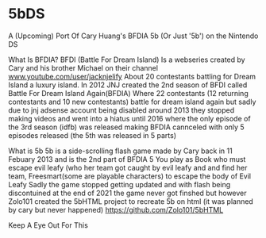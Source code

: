 # 5bDS
A (Upcoming) Port Of Cary Huang's BFDIA 5b (Or Just '5b') on the Nintendo DS 

What Is BFDIA?
BFDI (Battle For Dream Island) Is a webseries created by Cary and his brother Michael on their channel www.youtube.com/user/jacknjelify About 20 contestants battling for Dream Island a luxury island.
In 2012 JNJ created the 2nd season of BFDI called Battle For Dream Island Again(BFDIA) Where 22 contestants (12 returning contestants and 10 new contestants) battle for dream island again but sadly due to jnj adsense account being disabled around 2013 they stopped making videos and went into a hiatus until 2016 where the only episode of the 3rd season (idfb) was released making BFDIA cannceled with only 5 episodes released (the 5th was released in  5 parts)

What is 5b
5b is a side-scrolling flash game made by Cary back in 11 Febuary 2013 and is the 2nd part of BFDIA 5
You play as Book who must escape evil leafy (who her team got caught by evil leafy and  and find her team, Freesmart(some are playable characters) to escape the body of Evil Leafy
Sadly the game stopped getting updated and with flash being discontuined at the end of 2021 the game never got finshed but however Zolo101 created the 5bHTML project to recreate 5b on html (it was planned by cary but never happened) https://github.com/Zolo101/5bHTML

Keep A Eye Out For This
